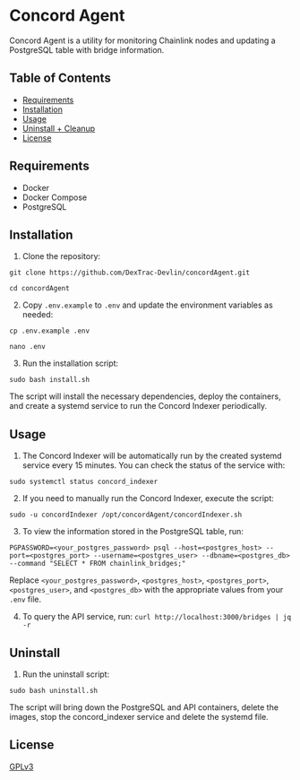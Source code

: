 # Concord Agent

Concord Agent is a utility for monitoring Chainlink nodes and updating a PostgreSQL table with bridge information.

## Table of Contents
- [Requirements](#requirements)
- [Installation](#installation)
- [Usage](#usage)
- [Uninstall + Cleanup](#Uninstall)
- [License](#license)

## Requirements
- Docker
- Docker Compose
- PostgreSQL

## Installation

1. Clone the repository:

`git clone https://github.com/DexTrac-Devlin/concordAgent.git`

`cd concordAgent`


2. Copy `.env.example` to `.env` and update the environment variables as needed:

`cp .env.example .env`

`nano .env`


3. Run the installation script:

`sudo bash install.sh`


The script will install the necessary dependencies, deploy the containers, and create a systemd service to run the Concord Indexer periodically.

## Usage

1. The Concord Indexer will be automatically run by the created systemd service every 15 minutes. You can check the status of the service with:

`sudo systemctl status concord_indexer`


2. If you need to manually run the Concord Indexer, execute the script:

`sudo -u concordIndexer /opt/concordAgent/concordIndexer.sh`


3. To view the information stored in the PostgreSQL table, run:

`PGPASSWORD=<your_postgres_password> psql --host=<postgres_host> --port=<postgres_port> --username=<postgres_user> --dbname=<postgres_db> --command "SELECT * FROM chainlink_bridges;"`


Replace `<your_postgres_password>`, `<postgres_host>`, `<postgres_port>`, `<postgres_user>`, and `<postgres_db>` with the appropriate values from your `.env` file.

4. To query the API service, run:
`curl http://localhost:3000/bridges | jq -r`

## Uninstall
1. Run the uninstall script:

`sudo bash uninstall.sh`


The script will bring down the PostgreSQL and API containers, delete the images, stop the concord_indexer service and delete the systemd file.



## License

[GPLv3](LICENSE)
